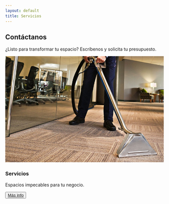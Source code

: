 ```yaml
---
layout: default
title: Servicios
---
```


<section class="servicios">
  <h2>Contáctanos</h2>
  <p>¿Listo para transformar tu espacio? Escríbenos y solicita tu presupuesto.</p>
  <div class="service-card">
      <img src="./assets/images/business.jpg" alt="Limpieza de oficinas por CV Lavados">
      <i class="fas fa-building"></i>
      <h3>Servicios</h3>
      <p>Espacios impecables para tu negocio.</p>
      <button>
        <a href="/servicios/hogares">Más info</a>
      </button>
  </div>
</section>
